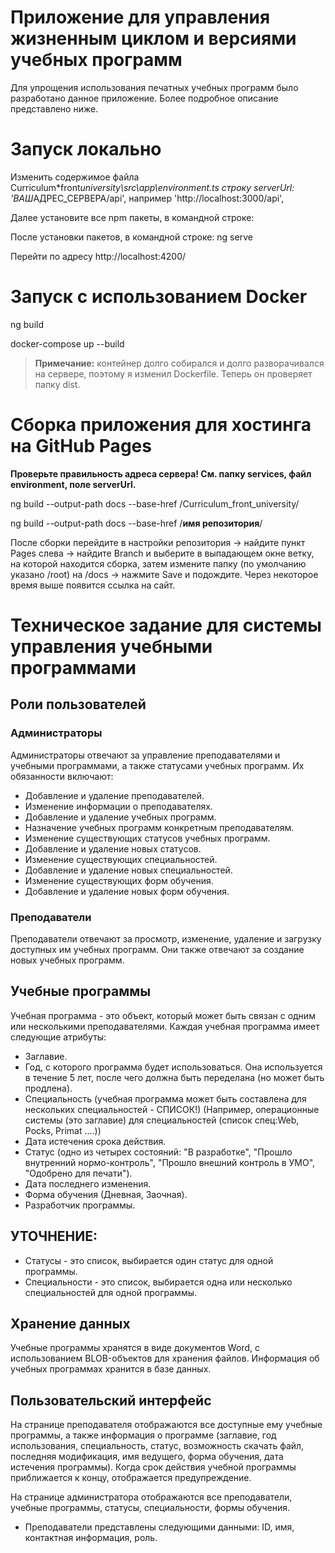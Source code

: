 # Приложение для управления жизненным циклом и версиями учебных программ

Для упрощения использования печатных учебных программ было разработано данное
приложение. Более подробное описание представлено ниже.

# Запуск локально

Изменить содержимое файла Curriculum\*front*university\src\app\environment.ts
строку serverUrl: 'ВАШ*АДРЕС_СЕРВЕРА/api', например 'http://localhost:3000/api',

Далее установите все npm пакеты, в командной строке:

После установки пакетов, в командной строке: ng serve

Перейти по адресу http://localhost:4200/

# Запуск с использованием Docker

ng build

docker-compose up --build

> **Примечание:** контейнер долго собирался и долго разворачивался на сервере,
> поэтому я изменил Dockerfile. Теперь он проверяет папку dist.

# Сборка приложения для хостинга на GitHub Pages

**Проверьте правильность адреса сервера! См. папку services, файл environment,
поле serverUrl.**

ng build --output-path docs --base-href /Curriculum_front_university/

ng build --output-path docs --base-href /**имя репозитория**/

После сборки перейдите в настройки репозитория -> найдите пункт Pages слева ->
найдите Branch и выберите в выпадающем окне ветку, на которой находится сборка,
затем измените папку (по умолчанию указано /root) на /docs -> нажмите Save и
подождите. Через некоторое время выше появится ссылка на сайт.

# Техническое задание для системы управления учебными программами

## Роли пользователей

### Администраторы

Администраторы отвечают за управление преподавателями и учебными программами, а
также статусами учебных программ. Их обязанности включают:

- Добавление и удаление преподавателей.
- Изменение информации о преподавателях.
- Добавление и удаление учебных программ.
- Назначение учебных программ конкретным преподавателям.
- Изменение существующих статусов учебных программ.
- Добавление и удаление новых статусов.
- Изменение существующих специальностей.
- Добавление и удаление новых специальностей.
- Изменение существующих форм обучения.
- Добавление и удаление новых форм обучения.

### Преподаватели

Преподаватели отвечают за просмотр, изменение, удаление и загрузку доступных им
учебных программ. Они также отвечают за создание новых учебных программ.

## Учебные программы

Учебная программа - это объект, который может быть связан с одним или
несколькими преподавателями. Каждая учебная программа имеет следующие атрибуты:

- Заглавие.
- Год, с которого программа будет использоваться. Она используется в течение 5
  лет, после чего должна быть переделана (но может быть продлена).
- Специальность (учебная программа может быть составлена для нескольких
  специальностей - СПИСОК!) (Например, операционные системы (это заглавие) для
  специальностей (список спец:Web, Pocks, Primat ....))
- Дата истечения срока действия.
- Статус (одно из четырех состояний: "В разработке", "Прошло внутренний
  нормо-контроль", "Прошло внешний контроль в УМО", "Одобрено для печати").
- Дата последнего изменения.
- Форма обучения (Дневная, Заочная).
- Разработчик программы.

## УТОЧНЕНИЕ:

- Статусы - это список, выбирается один статус для одной программы.
- Специальности - это список, выбирается одна или несколько специальностей для
  одной программы.

## Хранение данных

Учебные программы хранятся в виде документов Word, с использованием
BLOB-объектов для хранения файлов. Информация об учебных программах хранится в
базе данных.

## Пользовательский интерфейс

На странице преподавателя отображаются все доступные ему учебные программы, а
также информация о программе (заглавие, год использования, специальность,
статус, возможность скачать файл, последняя модификация, имя ведущего, форма
обучения, дата истечения программы). Когда срок действия учебной программы
приближается к концу, отображается предупреждение.

На странице администратора отображаются все преподаватели, учебные программы,
статусы, специальности, формы обучения.

- Преподаватели представлены следующими данными: ID, имя, контактная информация,
  роль.
